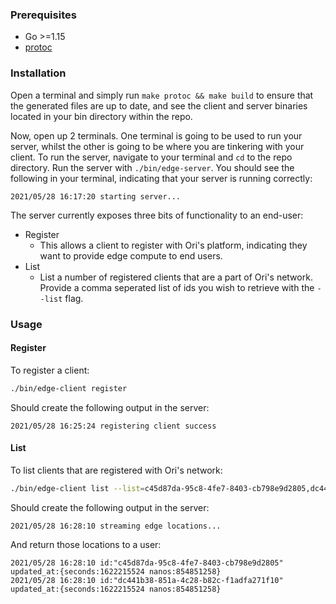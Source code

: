 ### Prerequisites
- Go >=1.15
- [protoc](https://grpc.io/docs/protoc-installation/) 

### Installation
Open a terminal and simply run `make protoc && make build` to ensure that the generated files are up to date, and see the client and server binaries located in your bin directory within the repo.

Now, open up 2 terminals. One terminal is going to be used to run your server, whilst the other is going to be where you are tinkering with your client. To run the server, navigate to your terminal and `cd` to the repo directory. Run the server with `./bin/edge-server`. You should see the following in your terminal, indicating that your server is running correctly:

```
2021/05/28 16:17:20 starting server...
```

The server currently exposes three bits of functionality to an end-user:
- Register
  - This allows a client to register with Ori's platform, indicating they want to provide edge compute to end users.
- List
  - List a number of registered clients that are a part of Ori's network. Provide a comma seperated list of ids you wish to retrieve with the `--list` flag. 

### Usage
#### Register
To register a client:
```bash
./bin/edge-client register
```
Should create the following output in the server:
```
2021/05/28 16:25:24 registering client success
```

#### List
To list clients that are registered with Ori's network:
```bash
./bin/edge-client list --list=c45d87da-95c8-4fe7-8403-cb798e9d2805,dc441b38-851a-4c28-b82c-f1adfa271f10
```
Should create the following output in the server:
```
2021/05/28 16:28:10 streaming edge locations...
```
And return those locations to a user:
```
2021/05/28 16:28:10 id:"c45d87da-95c8-4fe7-8403-cb798e9d2805" updated_at:{seconds:1622215524 nanos:854851258}
2021/05/28 16:28:10 id:"dc441b38-851a-4c28-b82c-f1adfa271f10" updated_at:{seconds:1622215524 nanos:854851258}
```